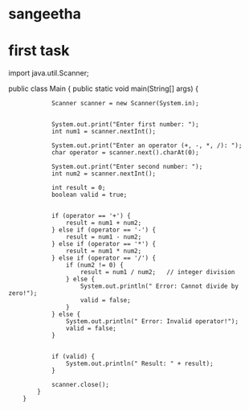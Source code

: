 # sangeetha
# first task
import java.util.Scanner;



public class Main {
    public static void main(String[] args) {


                Scanner scanner = new Scanner(System.in);

               
                System.out.print("Enter first number: ");
                int num1 = scanner.nextInt();

                System.out.print("Enter an operator (+, -, *, /): ");
                char operator = scanner.next().charAt(0);

                System.out.print("Enter second number: ");
                int num2 = scanner.nextInt();

                int result = 0;
                boolean valid = true;

                
                if (operator == '+') {
                    result = num1 + num2;
                } else if (operator == '-') {
                    result = num1 - num2;
                } else if (operator == '*') {
                    result = num1 * num2;
                } else if (operator == '/') {
                    if (num2 != 0) {
                        result = num1 / num2;   // integer division
                    } else {
                        System.out.println(" Error: Cannot divide by zero!");
                        valid = false;
                    }
                } else {
                    System.out.println(" Error: Invalid operator!");
                    valid = false;
                }

                
                if (valid) {
                    System.out.println(" Result: " + result);
                }

                scanner.close();
            }
        }

